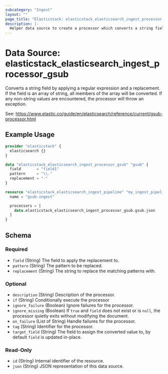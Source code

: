 ```yaml
---
subcategory: "Ingest"
layout: ""
page_title: "Elasticstack: elasticstack_elasticsearch_ingest_processor_gsub Data Source"
description: |-
  Helper data source to create a processor which converts a string field by applying a regular expression and a replacement.
---
```


# Data Source: elasticstack_elasticsearch_ingest_processor_gsub

Converts a string field by applying a regular expression and a replacement. If the field is an array of string, all members of the array will be converted. If any non-string values are encountered, the processor will throw an exception.

See: https://www.elastic.co/guide/en/elasticsearch/reference/current/gsub-processor.html


## Example Usage

```terraform
provider "elasticstack" {
  elasticsearch {}
}

data "elasticstack_elasticsearch_ingest_processor_gsub" "gsub" {
  field       = "field1"
  pattern     = "\\."
  replacement = "-"
}

resource "elasticstack_elasticsearch_ingest_pipeline" "my_ingest_pipeline" {
  name = "gsub-ingest"

  processors = [
    data.elasticstack_elasticsearch_ingest_processor_gsub.gsub.json
  ]
}
```

<!-- schema generated by tfplugindocs -->
## Schema

### Required

- `field` (String) The field to apply the replacement to.
- `pattern` (String) The pattern to be replaced.
- `replacement` (String) The string to replace the matching patterns with.

### Optional

- `description` (String) Description of the processor.
- `if` (String) Conditionally execute the processor
- `ignore_failure` (Boolean) Ignore failures for the processor.
- `ignore_missing` (Boolean) If `true` and `field` does not exist or is `null`, the processor quietly exits without modifying the document.
- `on_failure` (List of String) Handle failures for the processor.
- `tag` (String) Identifier for the processor.
- `target_field` (String) The field to assign the converted value to, by default `field` is updated in-place.

### Read-Only

- `id` (String) Internal identifier of the resource.
- `json` (String) JSON representation of this data source.
